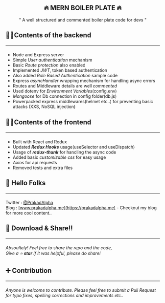 <h2 align="center">🔥 MERN BOILER PLATE 🔥</h2>

<p align="center">" A well structured and commented boiler plate code for devs "</p>

## 👷‍♂️Contents of the backend<hr>
  - Node and Express server
  - Simple *User authentication* mechanism
  - Basic *Route protection* also enabled
  - Implemented *JWT*, token based authentication 
  - Also added *Role Based Authentication* sample code
  - Express *asyncHandler* wrapping mechanism for handling async errors 
  - Routes and Middleware details are well *commented*
  - Used dotenv for *Environment Variables*(config.env)
  - *Mongoose* for Db connection in config folder(db.js)
  - Powerpacked express middlewares(helmet etc..) for preventing basic attacks (XXS, NoSQL injection)

## 👨‍💻Contents of the frontend<hr>
  - Built with React and Redux
  - Updated __*Redux Hooks*__ usage(useSelector and useDispatch)
  - Usage of *__redux-thunk__* for handling the async code
  - Added basic *customizable css* for easy usage 
  - *Axios* for api requests
  - Removed tests and extra files 

## 🤝 Hello Folks<hr>
Twitter : [@PrakadAlpha](https://twitter.com/PrakadAlpha)   
Blog : [www.prakadalpha.me](https://prakadalpha.me) - Checkout my blog for more cool content..

## 💖 Download & Share!!<hr>
*Absoultely! Feel free to share the repo and the code,  
Give a ⭐ __star__ if it was helpful, please do share!*

## ➕ Contribution<hr>
*Anyone is welcome to contribute. Please feel free to submit a Pull Request for typo fixes, spelling corrections and improvements etc..*
